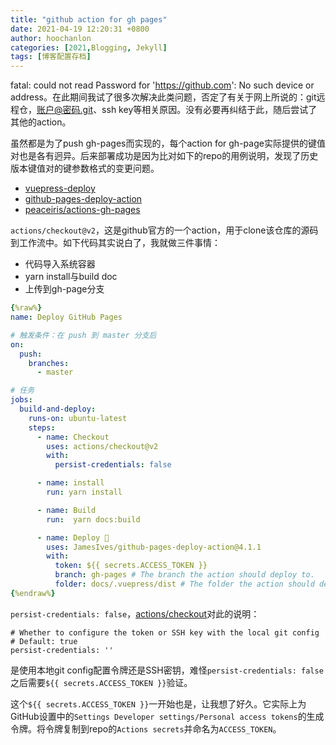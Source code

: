 ```yaml
---
title: "github action for gh pages"
date: 2021-04-19 12:20:31 +0800
author: hoochanlon
categories: [2021,Blogging, Jekyll]
tags: [博客配置存档]
---
```


fatal: could not read Password for 'https://github.com': No such device or address。在此期间我试了很多次解决此类问题，否定了有关于网上所说的：git远程仓，账户@密码.git、ssh key等相关原因。没有必要再纠结于此，随后尝试了其他的action。

虽然都是为了push gh-pages而实现的，每个action for gh-page实际提供的键值对也是各有迥异。后来部署成功是因为比对如下的repo的用例说明，发现了历史版本键值对的键参数格式的变更问题。

 <!-- more -->

* [vuepress-deploy](https://github.com/jenkey2011/vuepress-deploy)
* [github-pages-deploy-action](https://github.com/JamesIves/github-pages-deploy-action)
* [peaceiris/actions-gh-pages](https://github.com/peaceiris/actions-gh-pages)

`actions/checkout@v2`，这是github官方的一个action，用于clone该仓库的源码到工作流中。如下代码其实说白了，我就做三件事情：

* 代码导入系统容器
* yarn install与build doc
* 上传到gh-page分支

```yaml
{%raw%}
name: Deploy GitHub Pages

# 触发条件：在 push 到 master 分支后
on:
  push:
    branches:
      - master

# 任务
jobs:
  build-and-deploy:
    runs-on: ubuntu-latest
    steps:
      - name: Checkout
        uses: actions/checkout@v2
        with:
          persist-credentials: false

      - name: install
        run: yarn install

      - name: Build
        run:  yarn docs:build

      - name: Deploy 🚀
        uses: JamesIves/github-pages-deploy-action@4.1.1
        with:
          token: ${{ secrets.ACCESS_TOKEN }}
          branch: gh-pages # The branch the action should deploy to.
          folder: docs/.vuepress/dist # The folder the action should deploy.
{%endraw%}
```

`persist-credentials: false`，[actions/checkout](https://github.com/actions/checkout)对此的说明：

```
# Whether to configure the token or SSH key with the local git config
# Default: true
persist-credentials: ''
```
是使用本地git config配置令牌还是SSH密钥，难怪`persist-credentials: false`之后需要`${{ secrets.ACCESS_TOKEN }}`验证。

这个`${{ secrets.ACCESS_TOKEN }}`一开始也是，让我想了好久。它实际上为GitHub设置中的`Settings Developer settings/Personal access tokens`的生成令牌。将令牌复制到repo的`Actions secrets`并命名为`ACCESS_TOKEN`。
